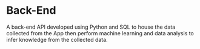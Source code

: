 # Back-End
A back-end API developed using Python and SQL to house the data collected from the App then perform machine learning and data analysis to infer knowledge from the collected data.
